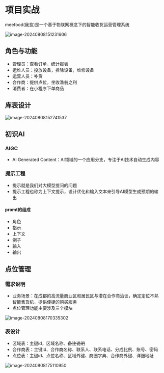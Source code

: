 # 项目实战

meefood(我食)是一个基于物联网概念下的智能收货运营管理系统

![image-20240808151231606](https://shepi-1308499968.cos.ap-chengdu.myqcloud.com/img/image-20240808151231606.png)

## 角色与功能

* 管理员：查看订单，统计报表
* 运维人员：投放设备，拆除设备，维修设备
* 运营人员：补货
* 合作商：提供点位，坐收渔翁之利
* 消费者：在小程序下单商品

## 库表设计

![image-20240808152741537](https://shepi-1308499968.cos.ap-chengdu.myqcloud.com/img/image-20240808152741537.png)

## 初识AI

### AIGC

* AI Generated Content：AI领域的一个应用分支，专注于AI技术自动生成内容

### 提示工程

* 提示就是我们对大模型提问的问题
* 提示工程也称为上下文提示，设计优化和输入文本来引导AI模型生成预期的输出

#### promt的组成

* 角色
* 指示
* 上下文
* 例子
* 输入
* 输出

## 点位管理

### 需求说明

* 业务场景：在成都的高流量商业区和居民区与潜在合作商洽谈，确定定位不熟智能售货机，提供便捷的购买服务
* 点位管理功能主要涉及三个模块

![image-20240808170335302](https://shepi-1308499968.cos.ap-chengdu.myqcloud.com/img/image-20240808170335302.png)

### 表设计

* 区域表：主键id，区域名称、~~备注说明~~
* 合作商表：主键id、合作商名称、联系人、联系电话、分成比例、账号、密码
* 点位表：主键id、点位名称、区域外键、商圈字典、合作商外键、详细地址

![image-20240808175110950](https://shepi-1308499968.cos.ap-chengdu.myqcloud.com/img/image-20240808175110950.png)